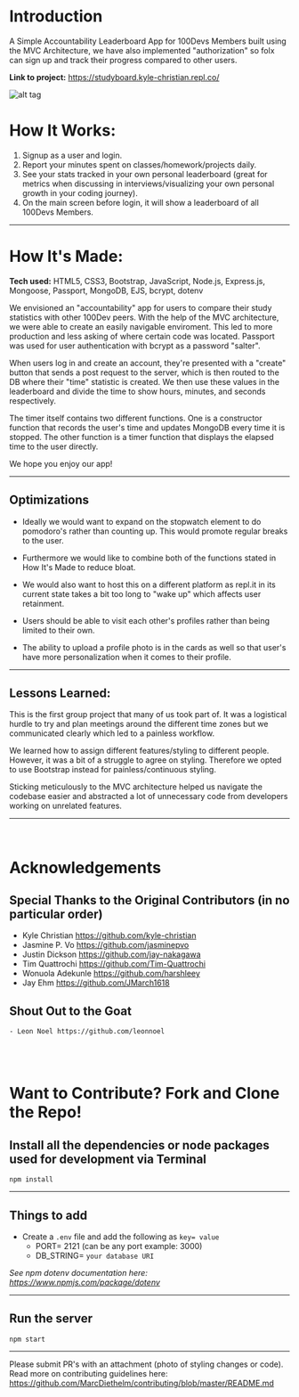 # Introduction

A Simple Accountability Leaderboard App for 100Devs Members built using the MVC Architecture, we have also implemented "authorization" so folx can sign up and track their progress compared to other users.

**Link to project:** https://studyboard.kyle-christian.repl.co/

![alt tag](assets/studyboard.gif)

# How It Works:

1. Signup as a user and login.
2. Report your minutes spent on classes/homework/projects daily.
3. See your stats tracked in your own personal leaderboard (great for metrics when discussing in interviews/visualizing your own personal growth in your coding journey).
4. On the main screen before login, it will show a leaderboard of all 100Devs Members.

---

# How It's Made:

**Tech used:** HTML5, CSS3, Bootstrap, JavaScript, Node.js, Express.js, Mongoose, Passport, MongoDB, EJS, bcrypt, dotenv

We envisioned an "accountability" app for users to compare their study statistics with other 100Dev peers. With the help of the MVC architecture, we were able to create an easily navigable enviroment. This led to more production and less asking of where certain code was located. Passport was used for user authentication with bcrypt as a password "salter".

When users log in and create an account, they're presented with a "create" button that sends a post request to the server, which is then routed to the DB where their "time" statistic is created. We then use these values in the leaderboard and divide the time to show hours, minutes, and seconds respectively.

The timer itself contains two different functions. One is a constructor function that records the user's time and updates MongoDB every time it is stopped. The other function is a timer function that displays the elapsed time to the user directly.

We hope you enjoy our app!

---

## Optimizations

- Ideally we would want to expand on the stopwatch element to do pomodoro's rather than counting up. This would promote regular breaks to the user.

- Furthermore we would like to combine both of the functions stated in How It's Made to reduce bloat.

- We would also want to host this on a different platform as repl.it in its current state takes a bit too long to "wake up" which affects user retainment.

- Users should be able to visit each other's profiles rather than being limited to their own.

- The ability to upload a profile photo is in the cards as well so that user's have more personalization when it comes to their profile.

---

## Lessons Learned:

This is the first group project that many of us took part of. It was a logistical hurdle to try and plan meetings around the different time zones but we communicated clearly which led to a painless workflow.

We learned how to assign different features/styling to different people. However, it was a bit of a struggle to agree on styling. Therefore we opted to use Bootstrap instead for painless/continuous styling.

Sticking meticulously to the MVC architecture helped us navigate the codebase easier and abstracted a lot of unnecessary code from developers working on unrelated features.

---

<br>

# Acknowledgements

## Special Thanks to the Original Contributors (in no particular order)

- Kyle Christian https://github.com/kyle-christian
- Jasmine P. Vo https://github.com/jasminepvo
- Justin Dickson https://github.com/jay-nakagawa
- Tim Quattrochi https://github.com/Tim-Quattrochi
- Wonuola Adekunle https://github.com/harshleey
- Jay Ehm https://github.com/JMarch1618

## Shout Out to the Goat

    - Leon Noel https://github.com/leonnoel

<br>
<br>

# Want to Contribute? Fork and Clone the Repo!

## Install all the dependencies or node packages used for development via Terminal

`npm install`

---

## Things to add

- Create a `.env` file and add the following as `key= value`
  - PORT= 2121 (can be any port example: 3000)
  - DB_STRING= `your database URI`

_See npm dotenv documentation here: https://www.npmjs.com/package/dotenv_

---

## Run the server

`npm start`

---

Please submit PR's with an attachment (photo of styling changes or code).
Read more on contributing guidelines here: https://github.com/MarcDiethelm/contributing/blob/master/README.md
